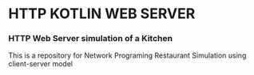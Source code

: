 # HTTP KOTLIN WEB SERVER
### HTTP Web Server simulation of a Kitchen
This is a repository for Network Programing Restaurant Simulation using client-server model
